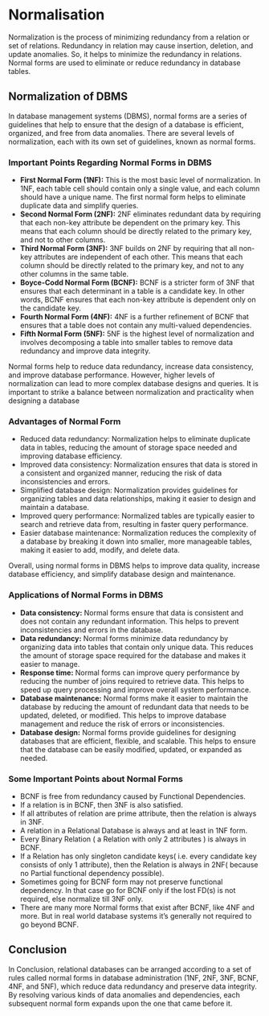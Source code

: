 # Normalisation

Normalization is the process of minimizing redundancy from a relation or set of relations. Redundancy in relation may cause insertion, deletion, and update anomalies. So, it helps to minimize the redundancy in relations. Normal forms are used to eliminate or reduce redundancy in database tables.

## Normalization of DBMS

In database management systems (DBMS), normal forms are a series of guidelines that help to ensure that the design of a database is efficient, organized, and free from data anomalies. There are several levels of normalization, each with its own set of guidelines, known as normal forms.

### Important Points Regarding Normal Forms in DBMS

* **First Normal Form (1NF):** This is the most basic level of normalization. In 1NF, each table cell should contain only a single value, and each column should have a unique name. The first normal form helps to eliminate duplicate data and simplify queries.
* **Second Normal Form (2NF):** 2NF eliminates redundant data by requiring that each non-key attribute be dependent on the primary key. This means that each column should be directly related to the primary key, and not to other columns.
* **Third Normal Form (3NF):** 3NF builds on 2NF by requiring that all non-key attributes are independent of each other. This means that each column should be directly related to the primary key, and not to any other columns in the same table.
* **Boyce-Codd Normal Form (BCNF):** BCNF is a stricter form of 3NF that ensures that each determinant in a table is a candidate key. In other words, BCNF ensures that each non-key attribute is dependent only on the candidate key.
* **Fourth Normal Form (4NF):** 4NF is a further refinement of BCNF that ensures that a table does not contain any multi-valued dependencies.
* **Fifth Normal Form (5NF):** 5NF is the highest level of normalization and involves decomposing a table into smaller tables to remove data redundancy and improve data integrity.


Normal forms help to reduce data redundancy, increase data consistency, and improve database performance. However, higher levels of normalization can lead to more complex database designs and queries. It is important to strike a balance between normalization and practicality when designing a database

### Advantages of Normal Form

* Reduced data redundancy: Normalization helps to eliminate duplicate data in tables, reducing the amount of storage space needed and improving database efficiency.
* Improved data consistency: Normalization ensures that data is stored in a consistent and organized manner, reducing the risk of data inconsistencies and errors.
* Simplified database design: Normalization provides guidelines for organizing tables and data relationships, making it easier to design and maintain a database.
* Improved query performance: Normalized tables are typically easier to search and retrieve data from, resulting in faster query performance.
* Easier database maintenance: Normalization reduces the complexity of a database by breaking it down into smaller, more manageable tables, making it easier to add, modify, and delete data.

Overall, using normal forms in DBMS helps to improve data quality, increase database efficiency, and simplify database design and maintenance.

### Applications of Normal Forms in DBMS

* **Data consistency:** Normal forms ensure that data is consistent and does not contain any redundant information. This helps to prevent inconsistencies and errors in the database.
* **Data redundancy:** Normal forms minimize data redundancy by organizing data into tables that contain only unique data. This reduces the amount of storage space required for the database and makes it easier to manage.
* **Response time:** Normal forms can improve query performance by reducing the number of joins required to retrieve data. This helps to speed up query processing and improve overall system performance.
* **Database maintenance:** Normal forms make it easier to maintain the database by reducing the amount of redundant data that needs to be updated, deleted, or modified. This helps to improve database management and reduce the risk of errors or inconsistencies.
* **Database design:** Normal forms provide guidelines for designing databases that are efficient, flexible, and scalable. This helps to ensure that the database can be easily modified, updated, or expanded as needed.

### Some Important Points about Normal Forms

* BCNF is free from redundancy caused by Functional Dependencies.
* If a relation is in BCNF, then 3NF is also satisfied.
* If all attributes of relation are prime attribute, then the relation is always in 3NF.
* A relation in a Relational Database is always and at least in 1NF form.
* Every Binary Relation ( a Relation with only 2 attributes ) is always in BCNF.
* If a Relation has only singleton candidate keys( i.e. every candidate key consists of only 1 attribute), then the Relation is always in 2NF( because no Partial functional dependency possible).
* Sometimes going for BCNF form may not preserve functional dependency. In that case go for BCNF only if the lost FD(s) is not required, else normalize till 3NF only.
* There are many more Normal forms that exist after BCNF, like 4NF and more. But in real world database systems it’s generally not required to go beyond BCNF.

## Conclusion

In Conclusion, relational databases can be arranged according to a set of rules called normal forms in database administration (1NF, 2NF, 3NF, BCNF, 4NF, and 5NF), which reduce data redundancy and preserve data integrity. By resolving various kinds of data anomalies and dependencies, each subsequent normal form expands upon the one that came before it.